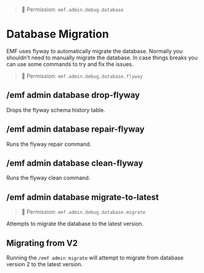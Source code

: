 > 📖 Permission: `emf.admin.debug.database`
# Database Migration
EMF uses flyway to automatically migrate the database. Normally you shouldn't need to manually migrate the database.
In case things breaks you can use some commands to try and fix the issues.

> 📖 Permission: `emf.admin.debug.database.flyway`
## /emf admin database drop-flyway

Drops the flyway schema history table.
## /emf admin database repair-flyway
Runs the flyway repair command.
## /emf admin database clean-flyway
Runs the flyway clean command.
## /emf admin database migrate-to-latest
> 📖 Permission: `emf.admin.debug.database.migrate`
> 
Attempts to migrate the database to the latest version.


## Migrating from V2
Running the `/emf admin migrate` will attempt to migrate from database version 2 to the latest version.